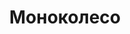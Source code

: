 ---
id: '24'
title: Моноколесо
description: Залог 3000 рублей
price: '1300'
order: 24
default_thumbnail_image: images/IMG_20210204_124021.jpg
default_original_image: images/IMG_20210204_124021_sm.jpg
category: content/category/08proch.md
featured: true
layout: product
---
